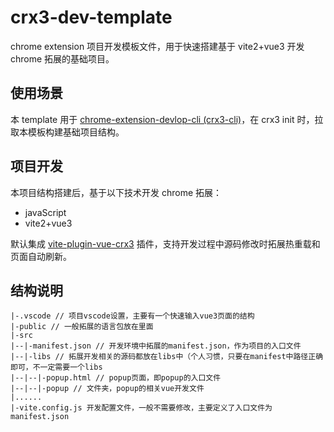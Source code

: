 # crx3-dev-template

chrome extension 项目开发模板文件，用于快速搭建基于 vite2+vue3 开发 chrome 拓展的基础项目。

## 使用场景

本 template 用于 [chrome-extension-devlop-cli (crx3-cli)](https://github.com/yeqisong/chrome-extension-develop-cli)，在 crx3 init 时，拉取本模板构建基础项目结构。

## 项目开发

本项目结构搭建后，基于以下技术开发 chrome 拓展：

-   javaScript
-   vite2+vue3

默认集成 [vite-plugin-vue-crx3](https://github.com/yeqisong/vite-plugin-vue-crx3) 插件，支持开发过程中源码修改时拓展热重载和页面自动刷新。

## 结构说明

```text
|-.vscode // 项目vscode设置，主要有一个快速输入vue3页面的结构
|-public // 一般拓展的语言包放在里面
|-src
|--|-manifest.json // 开发环境中拓展的manifest.json，作为项目的入口文件
|--|-libs // 拓展开发相关的源码都放在libs中（个人习惯，只要在manifest中路径正确即可，不一定需要一个libs
|--|--|-popup.html // popup页面，即popup的入口文件
|--|--|-popup // 文件夹，popup的相关vue开发文件
|......
|-vite.config.js 开发配置文件，一般不需要修改，主要定义了入口文件为manifest.json

```
